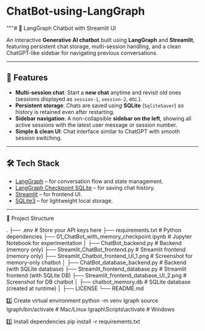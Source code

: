# ChatBot-using-LangGraph

"""# 🤖 LangGraph Chatbot with Streamlit UI

An interactive **Generative AI chatbot** built using **LangGraph** and **Streamlit**, featuring persistent chat storage, multi-session handling, and a clean ChatGPT-like sidebar for navigating previous conversations.

---

## 🚀 Features

- **Multi-session chat**: Start a **new chat** anytime and revisit old ones (sessions displayed as `session-1`, `session-2`, etc.).
- **Persistent storage**: Chats are saved using **SQLite** (`SqliteSaver`) so history is retained even after restarting.
- **Sidebar navigation**: A non-collapsible **sidebar on the left**, showing all active sessions with the latest user message or session number.
- **Simple & clean UI**: Chat interface similar to ChatGPT with smooth session switching.

---

## 🛠️ Tech Stack

- [LangGraph](https://github.com/langchain-ai/langgraph) – for conversation flow and state management.
- [LangGraph Checkpoint SQLite](https://pypi.org/project/langgraph-checkpoint-sqlite/) – for saving chat history.
- [Streamlit](https://streamlit.io) – for frontend UI.
- [SQLite3](https://www.sqlite.org/index.html) – for lightweight local storage.

---
📂 Project Structure

.
├── .env                               # Store your API keys here
├── requirements.txt                   # Python dependencies
├── 01_ChatBot_with_memory_checkpoint.ipynb   # Jupyter Notebook for experimentation
│
├── ChatBot_backend.py                 # Backend (memory only)
├── Streamlit_ChatBot_frontend.py      # Streamlit frontend (memory only)
├── Streamlit_Chatbot_frontend_UI_1.png   # Screenshot for memory-only chatbot
│
├── ChatBot_database_backend.py        # Backend (with SQLite database)
├── Streamlit_frontend_database.py     # Streamlit frontend (with SQLite DB)
├── Streamlit_frontend_database_UI_2.png   # Screenshot for DB chatbot
│
├── chatbot_memory.db                  # SQLite database (created at runtime)
│
├── LICENSE
└── README.md



2️⃣ Create virtual environment
python -m venv lgraph
source lgraph/bin/activate   # Mac/Linux
lgraph\Scripts\activate      # Windows

3️⃣ Install dependencies
pip install -r requirements.txt


